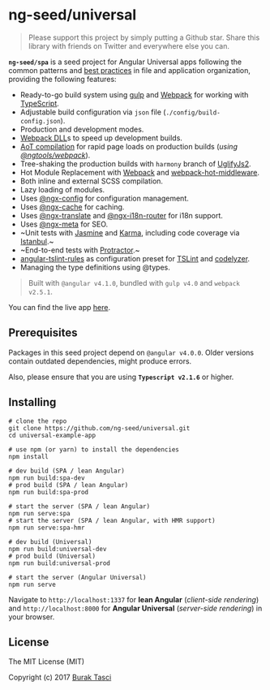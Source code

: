 # ng-seed/universal
> Please support this project by simply putting a Github star. Share this library with friends on Twitter and everywhere else you can.

**`ng-seed/spa`** is a seed project for Angular Universal apps following the common patterns and [best practices](https://angular.io/styleguide) in file and application organization, providing the following features:

- Ready-to-go build system using [gulp] and [Webpack] for working with [TypeScript].
- Adjustable build configuration via `json` file (`./config/build-config.json`).
- Production and development modes.
- [Webpack DLL]s to speed up development builds.
- [AoT compilation] for rapid page loads on production builds (*using [@ngtools/webpack]*).
- Tree-shaking the production builds with `harmony` branch of [UglifyJs2].
- Hot Module Replacement with [Webpack] and [webpack-hot-middleware].
- Both inline and external SCSS compilation.
- Lazy loading of modules.
- Uses [@ngx-config] for configuration management.
- Uses [@ngx-cache] for caching.
- Uses [@ngx-translate] and [@ngx-i18n-router] for i18n support.
- Uses [@ngx-meta] for SEO.
- ~Unit tests with [Jasmine] and [Karma], including code coverage via [Istanbul].~
- ~End-to-end tests with [Protractor].~
- [angular-tslint-rules] as configuration preset for [TSLint] and [codelyzer].
- Managing the type definitions using @types.

> Built with `@angular v4.1.0`, bundled with `gulp v4.0` and `webpack v2.5.1`.

You can find the live app [here](https://ng-seed-universal.azurewebsites.net).

## Prerequisites
Packages in this seed project depend on `@angular v4.0.0`. Older versions contain outdated dependencies, might produce errors.

Also, please ensure that you are using **`Typescript v2.1.6`** or higher.

## Installing
```
# clone the repo
git clone https://github.com/ng-seed/universal.git
cd universal-example-app

# use npm (or yarn) to install the dependencies
npm install

# dev build (SPA / lean Angular)
npm run build:spa-dev
# prod build (SPA / lean Angular)
npm run build:spa-prod

# start the server (SPA / lean Angular)
npm run serve:spa
# start the server (SPA / lean Angular, with HMR support)
npm run serve:spa-hmr

# dev build (Universal)
npm run build:universal-dev
# prod build (Universal)
npm run build:universal-prod

# start the server (Angular Universal)
npm run serve
```

Navigate to `http://localhost:1337` for **lean Angular** (*client-side rendering*) and `http://localhost:8000` for **Angular Universal** (*server-side rendering*) in your browser.

## License
The MIT License (MIT)

Copyright (c) 2017 [Burak Tasci]

[gulp]: http://gulpjs.com
[Webpack]: http://webpack.github.io
[TypeScript]: https://github.com/Microsoft/TypeScript
[Webpack DLL]: https://robertknight.github.io/posts/webpack-dll-plugins
[AoT compilation]: https://angular.io/docs/ts/latest/cookbook/aot-compiler.html
[@ngtools/webpack]: https://www.npmjs.com/package/@ngtools/webpack
[UglifyJs2]: https://github.com/mishoo/UglifyJS2/tree/harmony
[webpack-hot-middleware]: https://github.com/glenjamin/webpack-hot-middleware
[@ngx-config]: https://github.com/ngx-config/core
[@ngx-cache]: https://github.com/ngx-cache/core
[@ngx-translate]: https://github.com/ngx-translate/core
[@ngx-i18n-router]: https://github.com/ngx-i18n-router/core
[@ngx-meta]: https://github.com/ngx-meta/core
[Jasmine]: https://jasmine.github.io
[Karma]: https://karma-runner.github.io
[Istanbul]: https://github.com/webpack-contrib/istanbul-instrumenter-loader
[Protractor]: http://www.protractortest.org
[angular-tslint-rules]: https://github.com/fulls1z3/angular-tslint-rules
[TSLint]: https://github.com/palantir/tslint
[codelyzer]: https://github.com/mgechev/codelyzer
[Burak Tasci]: http://www.buraktasci.com
